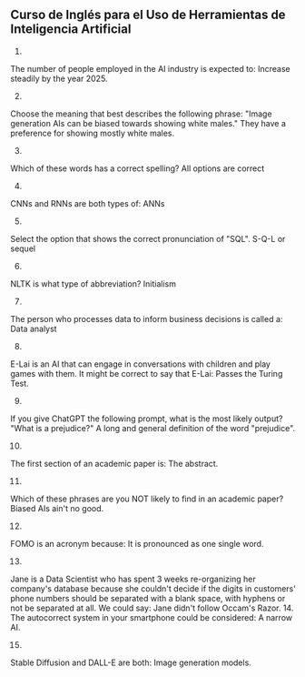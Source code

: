 ## Curso de Inglés para el Uso de Herramientas de Inteligencia Artificial

1.
The number of people employed in the AI industry is expected to:
Increase steadily by the year 2025.

2.
Choose the meaning that best describes the following phrase: "Image generation AIs can be biased towards showing white males."
They have a preference for showing mostly white males.

3.
Which of these words has a correct spelling?
All options are correct

4.
CNNs and RNNs are both types of:
ANNs

5.
Select the option that shows the correct pronunciation of "SQL".
S-Q-L or sequel

6.
NLTK is what type of abbreviation?
Initialism

7.
The person who processes data to inform business decisions is called a:
Data analyst

8.
E-Lai is an AI that can engage in conversations with children and play games with them. It might be correct to say that E-Lai:
Passes the Turing Test.

9.
If you give ChatGPT the following prompt, what is the most likely output? "What is a prejudice?"
A long and general definition of the word "prejudice".

10.
The first section of an academic paper is:
The abstract.

11.
Which of these phrases are you NOT likely to find in an academic paper?
Biased AIs ain't no good.

12.
FOMO is an acronym because:
It is pronounced as one single word.

13.
Jane is a Data Scientist who has spent 3 weeks re-organizing her company's database because she couldn't decide if the digits in customers' phone numbers should be separated with a blank space, with hyphens or not be separated at all. We could say:
Jane didn't follow Occam's Razor.
14.
The autocorrect system in your smartphone could be considered:
A narrow AI.

15.
Stable Diffusion and DALL-E are both:
Image generation models.
